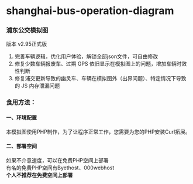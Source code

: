 # shanghai-bus-operation-diagram
### 浦东公交模拟图
版本 v2.95正式版
1. 完善车辆逻辑，优化用户体验，解锁全部json文件，可自由修改
2. 修复少数车辆报废车、过期 GPS 依旧显示在模拟图上的问题，增加车辆时效性判断
3. 修复浦交更新导致的幽灵车、车辆在模拟图外（出界问题）、特定情况下导致的 JS 内存泄漏问题
### 食用方法：
#### 一、环境配置
本模拟图使用PHP制作，为了让程序正常工作，您需要为您的PHP安装Curl拓展。
#### 二、部署空间
如果不介意速度，可以在免费PHP空间上部署<br/>
有名的免费PHP空间有Byethost、000webhost<br/>
**个人不推荐在免费空间上部署**

